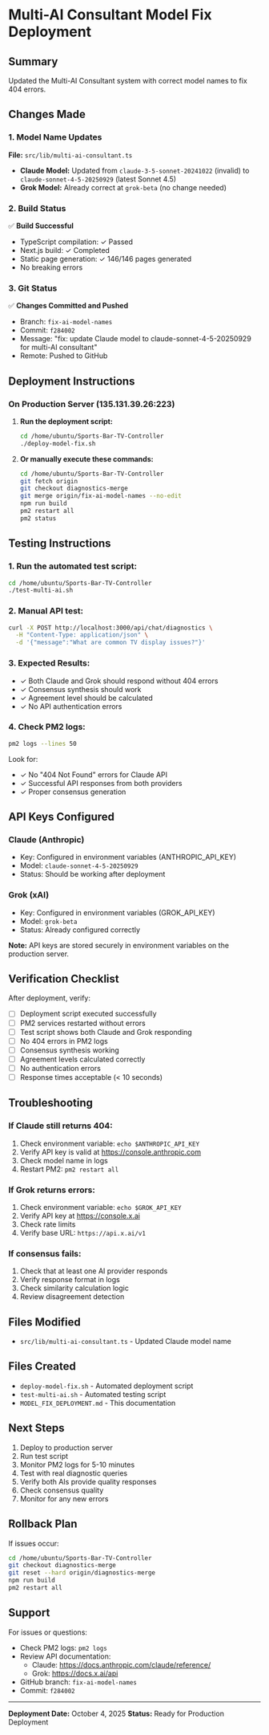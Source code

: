 # Multi-AI Consultant Model Fix Deployment

## Summary
Updated the Multi-AI Consultant system with correct model names to fix 404 errors.

## Changes Made

### 1. Model Name Updates
**File:** `src/lib/multi-ai-consultant.ts`

- **Claude Model:** Updated from `claude-3-5-sonnet-20241022` (invalid) to `claude-sonnet-4-5-20250929` (latest Sonnet 4.5)
- **Grok Model:** Already correct at `grok-beta` (no change needed)

### 2. Build Status
✅ **Build Successful**
- TypeScript compilation: ✓ Passed
- Next.js build: ✓ Completed
- Static page generation: ✓ 146/146 pages generated
- No breaking errors

### 3. Git Status
✅ **Changes Committed and Pushed**
- Branch: `fix-ai-model-names`
- Commit: `f284002`
- Message: "fix: update Claude model to claude-sonnet-4-5-20250929 for multi-AI consultant"
- Remote: Pushed to GitHub

## Deployment Instructions

### On Production Server (135.131.39.26:223)

1. **Run the deployment script:**
   ```bash
   cd /home/ubuntu/Sports-Bar-TV-Controller
   ./deploy-model-fix.sh
   ```

2. **Or manually execute these commands:**
   ```bash
   cd /home/ubuntu/Sports-Bar-TV-Controller
   git fetch origin
   git checkout diagnostics-merge
   git merge origin/fix-ai-model-names --no-edit
   npm run build
   pm2 restart all
   pm2 status
   ```

## Testing Instructions

### 1. Run the automated test script:
```bash
cd /home/ubuntu/Sports-Bar-TV-Controller
./test-multi-ai.sh
```

### 2. Manual API test:
```bash
curl -X POST http://localhost:3000/api/chat/diagnostics \
  -H "Content-Type: application/json" \
  -d '{"message":"What are common TV display issues?"}'
```

### 3. Expected Results:
- ✓ Both Claude and Grok should respond without 404 errors
- ✓ Consensus synthesis should work
- ✓ Agreement level should be calculated
- ✓ No API authentication errors

### 4. Check PM2 logs:
```bash
pm2 logs --lines 50
```

Look for:
- ✓ No "404 Not Found" errors for Claude API
- ✓ Successful API responses from both providers
- ✓ Proper consensus generation

## API Keys Configured

### Claude (Anthropic)
- Key: Configured in environment variables (ANTHROPIC_API_KEY)
- Model: `claude-sonnet-4-5-20250929`
- Status: Should be working after deployment

### Grok (xAI)
- Key: Configured in environment variables (GROK_API_KEY)
- Model: `grok-beta`
- Status: Already configured correctly

**Note:** API keys are stored securely in environment variables on the production server.

## Verification Checklist

After deployment, verify:

- [ ] Deployment script executed successfully
- [ ] PM2 services restarted without errors
- [ ] Test script shows both Claude and Grok responding
- [ ] No 404 errors in PM2 logs
- [ ] Consensus synthesis working
- [ ] Agreement levels calculated correctly
- [ ] No authentication errors
- [ ] Response times acceptable (< 10 seconds)

## Troubleshooting

### If Claude still returns 404:
1. Check environment variable: `echo $ANTHROPIC_API_KEY`
2. Verify API key is valid at https://console.anthropic.com
3. Check model name in logs
4. Restart PM2: `pm2 restart all`

### If Grok returns errors:
1. Check environment variable: `echo $GROK_API_KEY`
2. Verify API key at https://console.x.ai
3. Check rate limits
4. Verify base URL: `https://api.x.ai/v1`

### If consensus fails:
1. Check that at least one AI provider responds
2. Verify response format in logs
3. Check similarity calculation logic
4. Review disagreement detection

## Files Modified
- `src/lib/multi-ai-consultant.ts` - Updated Claude model name

## Files Created
- `deploy-model-fix.sh` - Automated deployment script
- `test-multi-ai.sh` - Automated testing script
- `MODEL_FIX_DEPLOYMENT.md` - This documentation

## Next Steps

1. Deploy to production server
2. Run test script
3. Monitor PM2 logs for 5-10 minutes
4. Test with real diagnostic queries
5. Verify both AIs provide quality responses
6. Check consensus quality
7. Monitor for any new errors

## Rollback Plan

If issues occur:
```bash
cd /home/ubuntu/Sports-Bar-TV-Controller
git checkout diagnostics-merge
git reset --hard origin/diagnostics-merge
npm run build
pm2 restart all
```

## Support

For issues or questions:
- Check PM2 logs: `pm2 logs`
- Review API documentation:
  - Claude: https://docs.anthropic.com/claude/reference/
  - Grok: https://docs.x.ai/api
- GitHub branch: `fix-ai-model-names`
- Commit: `f284002`

---
**Deployment Date:** October 4, 2025
**Status:** Ready for Production Deployment

